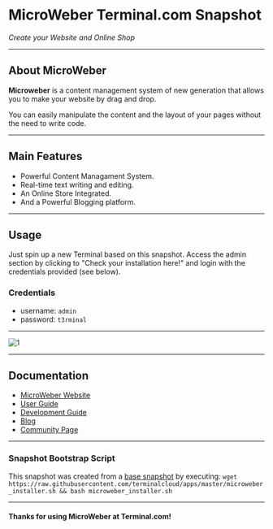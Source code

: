 # **MicroWeber** Terminal.com Snapshot

*Create your Website and Online Shop*

---

## About MicroWeber

**Microweber** is a content management system of new generation that allows you to make your website by drag and drop.

You can easily manipulate the content and the layout of your pages without the need to write code.

---

## Main Features

- Powerful Content Managament System.
- Real-time text writing and editing.
- An Online Store Integrated.
- And a Powerful Blogging platform.

---

## Usage

Just spin up a new Terminal based on this snapshot. Access the admin section by clicking to "Check your installation here!" and login with the credentials provided (see below).

### Credentials

- username: `admin`
- password: `t3rminal`

---

![1](https://microweber.com/userfiles/templates/microweber/static/features/text/Live_Edit_Post.jpg)

---

## Documentation

- [MicroWeber Website](https://microweber.com)
- [User Guide](https://microweber.com/user-guide)
- [Development Guide](http://microweber.com/docs/developer-guide/index)
- [Blog](https://microweber.com/blog)
- [Community Page](https://microweber.com/community)

---

### Snapshot Bootstrap Script

This snapshot was created from a [base snapshot](https://www.terminal.com/tiny/FzpHiTXG1K) by executing:
`wget https://raw.githubusercontent.com/terminalcloud/apps/master/microweber_installer.sh && bash microweber_installer.sh`

---

#### Thanks for using MicroWeber at Terminal.com!
